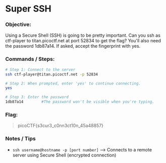 # Super SSH

### Objective:

Using a Secure Shell (SSH) is going to be pretty important.
Can you ssh as ctf-player to titan.picoctf.net at port 52834 to get the flag?
You'll also need the password 1db87a14. If asked, accept the fingerprint with yes.

### Commands / Steps:

```bash
# Step 1: Connect to the server
ssh ctf-player@titan.picoctf.net -p 52834

# Step 2: When prompted, enter 'yes' to continue connecting.
yes

# Step 3: Enter the password
1db87a14        #The password won't be visible when you're typing.
```

### Flag:

> picoCTF{s3cur3_c0nn3ct10n_45a48857}

### Notes / Tips

- `ssh username@hostname -p [port number]` --> Connects to a remote server using Secure Shell (encrypted connection)